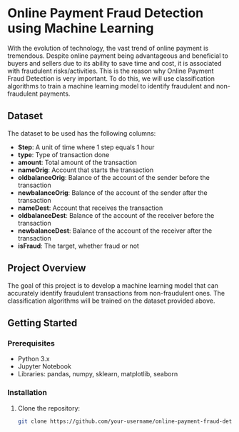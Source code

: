 # Online Payment Fraud Detection using Machine Learning

With the evolution of technology, the vast trend of online payment is tremendous. Despite online payment being advantageous and beneficial to buyers and sellers due to its ability to save time and cost, it is associated with fraudulent risks/activities. This is the reason why Online Payment Fraud Detection is very important. To do this, we will use classification algorithms to train a machine learning model to identify fraudulent and non-fraudulent payments.

## Dataset

The dataset to be used has the following columns:

- **Step**: A unit of time where 1 step equals 1 hour
- **type**: Type of transaction done
- **amount**: Total amount of the transaction
- **nameOrig**: Account that starts the transaction
- **oldbalanceOrig**: Balance of the account of the sender before the transaction
- **newbalanceOrig**: Balance of the account of the sender after the transaction
- **nameDest**: Account that receives the transaction
- **oldbalanceDest**: Balance of the account of the receiver before the transaction
- **newbalanceDest**: Balance of the account of the receiver after the transaction
- **isFraud**: The target, whether fraud or not

## Project Overview

The goal of this project is to develop a machine learning model that can accurately identify fraudulent transactions from non-fraudulent ones. The classification algorithms will be trained on the dataset provided above.

## Getting Started

### Prerequisites

- Python 3.x
- Jupyter Notebook
- Libraries: pandas, numpy, sklearn, matplotlib, seaborn

### Installation

1. Clone the repository:
   ```sh
   git clone https://github.com/your-username/online-payment-fraud-detection.git
